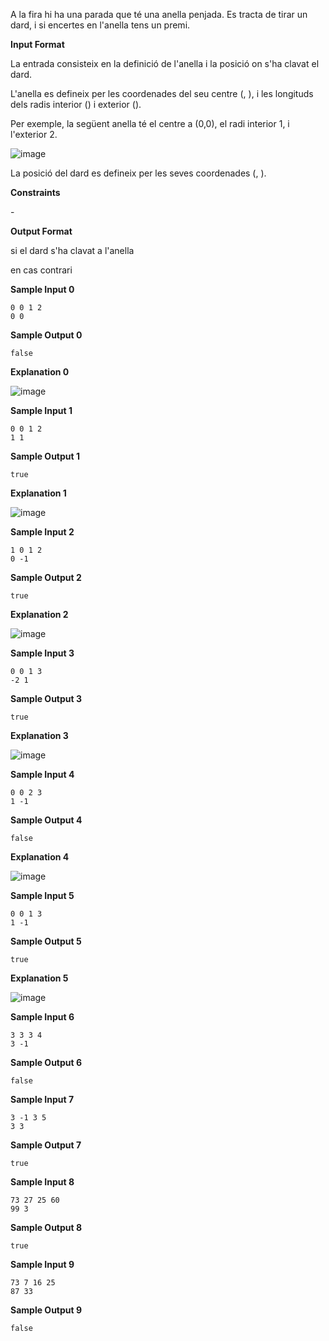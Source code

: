 A la fira hi ha una parada que té una anella penjada. Es tracta de tirar
un dard, i si encertes en l'anella tens un premi.

**Input Format**

La entrada consisteix en la definició de l'anella i la posició on s'ha
clavat el dard.

L'anella es defineix per les coordenades del seu centre (, ), i les
longituds dels radis interior () i exterior ().

Per exemple, la següent anella té el centre a (0,0), el radi interior 1,
i l'exterior 2.

![image](1556368908-05c09d0943-Untitleddrawing4.png)

La posició del dard es defineix per les seves coordenades (, ).

**Constraints**

\-

**Output Format**

si el dard s'ha clavat a l'anella

en cas contrari

**Sample Input 0**

    0 0 1 2
    0 0

**Sample Output 0**

    false

**Explanation 0**

![image](1556369178-28e339d068-Untitleddrawing5.png)

**Sample Input 1**

    0 0 1 2
    1 1

**Sample Output 1**

    true

**Explanation 1**

![image](1556369256-ce412f3d62-Untitleddrawing6.png)

**Sample Input 2**

    1 0 1 2
    0 -1

**Sample Output 2**

    true

**Explanation 2**

![image](1556369339-261bdb2e0a-Untitleddrawing7.png)

**Sample Input 3**

    0 0 1 3
    -2 1

**Sample Output 3**

    true

**Explanation 3**

![image](1556369499-88a312afba-Untitleddrawing8.png)

**Sample Input 4**

    0 0 2 3
    1 -1

**Sample Output 4**

    false

**Explanation 4**

![image](1556369627-1e2a335549-Untitleddrawing10.png)

**Sample Input 5**

    0 0 1 3
    1 -1

**Sample Output 5**

    true

**Explanation 5**

![image](1556369674-d8ed912ec6-Untitleddrawing11.png)

**Sample Input 6**

    3 3 3 4
    3 -1

**Sample Output 6**

    false

**Sample Input 7**

    3 -1 3 5
    3 3

**Sample Output 7**

    true

**Sample Input 8**

    73 27 25 60
    99 3

**Sample Output 8**

    true

**Sample Input 9**

    73 7 16 25
    87 33

**Sample Output 9**

    false
